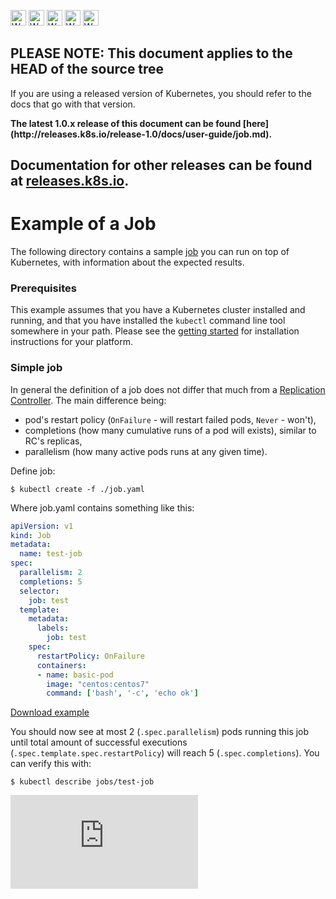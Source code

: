 <!-- BEGIN MUNGE: UNVERSIONED_WARNING -->

<!-- BEGIN STRIP_FOR_RELEASE -->

<img src="http://kubernetes.io/img/warning.png" alt="WARNING"
     width="25" height="25">
<img src="http://kubernetes.io/img/warning.png" alt="WARNING"
     width="25" height="25">
<img src="http://kubernetes.io/img/warning.png" alt="WARNING"
     width="25" height="25">
<img src="http://kubernetes.io/img/warning.png" alt="WARNING"
     width="25" height="25">
<img src="http://kubernetes.io/img/warning.png" alt="WARNING"
     width="25" height="25">

<h2>PLEASE NOTE: This document applies to the HEAD of the source tree</h2>

If you are using a released version of Kubernetes, you should
refer to the docs that go with that version.

<strong>
The latest 1.0.x release of this document can be found
[here](http://releases.k8s.io/release-1.0/docs/user-guide/job.md).

Documentation for other releases can be found at
[releases.k8s.io](http://releases.k8s.io).
</strong>
--

<!-- END STRIP_FOR_RELEASE -->

<!-- END MUNGE: UNVERSIONED_WARNING -->

# Example of a Job

The following directory contains a sample [job](../../docs/proposals/job.md) you can run on top of Kubernetes, with information about the expected results.

### Prerequisites

This example assumes that you have a Kubernetes cluster installed and running, and that you have installed the ```kubectl``` command line tool somewhere in your path.  Please see the [getting started](prereqs.md) for installation instructions for your platform.

### Simple job

In general the definition of a job does not differ that much from a [Replication Controller](replication-controller.md). The main difference being:

* pod's restart policy (`OnFailure` - will restart failed pods, `Never` - won't),
* completions (how many cumulative runs of a pod will exists), similar to RC's replicas,
* parallelism (how many active pods runs at any given time).

Define job:

```console
$ kubectl create -f ./job.yaml
```

Where job.yaml contains something like this:

<!-- BEGIN MUNGE: EXAMPLE job.yaml -->

```yaml
apiVersion: v1
kind: Job
metadata:
  name: test-job
spec:
  parallelism: 2
  completions: 5
  selector:
    job: test
  template:
    metadata:
      labels:
        job: test
    spec:
      restartPolicy: OnFailure
      containers:
      - name: basic-pod
        image: "centos:centos7"
        command: ['bash', '-c', 'echo ok']
```

[Download example](job.yaml?raw=true)
<!-- END MUNGE: EXAMPLE job.yaml -->

You should now see at most 2 (`.spec.parallelism`) pods running this job until total amount of successful executions (`.spec.template.spec.restartPolicy`) will reach 5 (`.spec.completions`). You can verify this with:

```console
$ kubectl describe jobs/test-job
```

<!-- BEGIN MUNGE: GENERATED_ANALYTICS -->
[![Analytics](https://kubernetes-site.appspot.com/UA-36037335-10/GitHub/docs/user-guide/job.md?pixel)]()
<!-- END MUNGE: GENERATED_ANALYTICS -->
